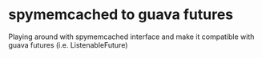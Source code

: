 # spymemcached to guava futures

Playing around with spymemcached interface and make it compatible with guava futures (i.e. ListenableFuture)
